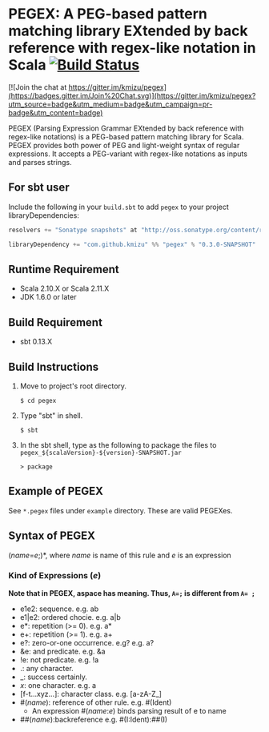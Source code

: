 # PEGEX: A PEG-based pattern matching library EXtended by back reference with regex-like notation in Scala [![Build Status](https://travis-ci.org/kmizu/pegex.png?branch=master)](https://travis-ci.org/kmizu/pegex)

[![Join the chat at https://gitter.im/kmizu/pegex](https://badges.gitter.im/Join%20Chat.svg)](https://gitter.im/kmizu/pegex?utm_source=badge&utm_medium=badge&utm_campaign=pr-badge&utm_content=badge)

PEGEX (Parsing Expression Grammar EXtended by back reference with regex-like notations) is 
a PEG-based pattern matching  library for Scala.  PEGEX provides both power of PEG and 
light-weight syntax of regular expressions.  It accepts a PEG-variant with regex-like 
notations as inputs and parses strings.

## For sbt user

Include the following in your `build.sbt` to add `pegex` to your project libraryDependencies:

```scala
resolvers += "Sonatype snapshots" at "http://oss.sonatype.org/content/repositories/snapshots/"

libraryDependency += "com.github.kmizu" %% "pegex" % "0.3.0-SNAPSHOT"
```

## Runtime Requirement
* Scala 2.10.X or Scala 2.11.X
* JDK 1.6.0 or later

## Build Requirement
* sbt 0.13.X

## Build Instructions
1. Move to project's root directory.

   `$ cd pegex`
   
2. Type "sbt" in shell.

   `$ sbt`

3. In the sbt shell, type as the following to package the files to `pegex_${scalaVersion}-${version}-SNAPSHOT.jar`

   `> package`
   
## Example of PEGEX
See `*.pegex` files under `example` directory.  These are valid PEGEXes.

## Syntax of PEGEX
(*name*=*e*;)\*, where *name* is name of this rule and *e* is an expression

### Kind of Expressions (*e*)
**Note that in PEGEX, aspace has meaning. Thus, `A=;` is different from `A= ;`**
+ e1e2: sequence.  e.g. ab
+ e1|e2: ordered chocie.  e.g. a|b
+ e*: repetition (>= 0).  e.g. a*
+ e+: repetition (>= 1).  e.g. a+
+ e?: zero-or-one occurrence.  e.g? e.g. a?
+ &e: and predicate.  e.g. &a
+ !e:  not predicate. e.g. !a
+ .: any character.
+ _: success certainly.
+ *x*: one character.  e.g. a
+ [f-t...xyz...]: character class.  e.g. [a-zA-Z_]
+ \#(*name*):  reference of other rule.  e.g. #(Ident)
  + An expression #(*name*:*e*) binds parsing result of e to name
+ ##(*name*):backreference e.g. #(I:Ident):##(I)
